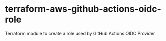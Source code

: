 # terraform-aws-github-actions-oidc-role
Terraform module to create a role used by GitHub Actions OIDC Provider
